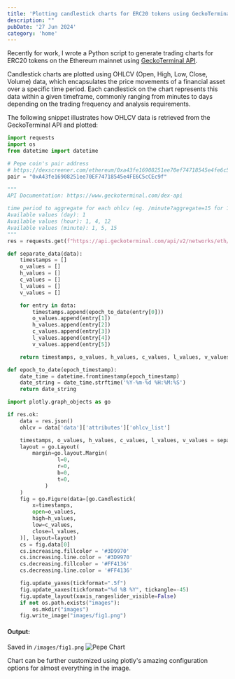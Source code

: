 ```yaml
---
title: 'Plotting candlestick charts for ERC20 tokens using GeckoTerminal API & Plotly'
description: ""
pubDate: '27 Jun 2024'
category: 'home'
---
```


Recently for work, I wrote a Python script to generate trading charts for ERC20 tokens on the Ethereum mainnet using [GeckoTerminal API](https://www.geckoterminal.com/dex-api). 

Candlestick charts are plotted using OHLCV (Open, High, Low, Close, Volume) data, which encapsulates the price movements of a financial asset over a specific time period. Each candlestick on the chart represents this data within a given timeframe, commonly ranging from minutes to days depending on the trading frequency and analysis requirements.

The following snippet illustrates how OHLCV data is retrieved from the GeckoTerminal API and plotted:

```python
import requests
import os
from datetime import datetime

# Pepe coin's pair address
# https://dexscreener.com/ethereum/0xa43fe16908251ee70ef74718545e4fe6c5ccec9f
pair = "0xA43fe16908251ee70EF74718545e4FE6C5cCEc9f"

"""
API Documentation: https://www.geckoterminal.com/dex-api

time period to aggregate for each ohlcv (eg. /minute?aggregate=15 for 15m ohlcv)
Available values (day): 1
Available values (hour): 1, 4, 12
Available values (minute): 1, 5, 15
"""
res = requests.get(f"https://api.geckoterminal.com/api/v2/networks/eth/pools/{pair}/ohlcv/hour?aggregate=1")

def separate_data(data):
    timestamps = []
    o_values = []
    h_values = []
    c_values = []
    l_values = []
    v_values = []

    for entry in data:
        timestamps.append(epoch_to_date(entry[0]))
        o_values.append(entry[1])
        h_values.append(entry[2])
        c_values.append(entry[3])
        l_values.append(entry[4])
        v_values.append(entry[5])

    return timestamps, o_values, h_values, c_values, l_values, v_values

def epoch_to_date(epoch_timestamp):
    date_time = datetime.fromtimestamp(epoch_timestamp)
    date_string = date_time.strftime('%Y-%m-%d %H:%M:%S')
    return date_string

import plotly.graph_objects as go

if res.ok:
    data = res.json()
    ohlcv = data['data']['attributes']['ohlcv_list']

    timestamps, o_values, h_values, c_values, l_values, v_values = separate_data(ohlcv)
    layout = go.Layout(
        margin=go.layout.Margin(
                l=0, 
                r=0, 
                b=0, 
                t=0, 
            )
    )
    fig = go.Figure(data=[go.Candlestick(
        x=timestamps,
        open=o_values,
        high=h_values,
        low=c_values,
        close=l_values,
    )], layout=layout)
    cs = fig.data[0]
    cs.increasing.fillcolor = '#3D9970'
    cs.increasing.line.color = '#3D9970'
    cs.decreasing.fillcolor = '#FF4136'
    cs.decreasing.line.color = '#FF4136'

    fig.update_yaxes(tickformat=".5f")
    fig.update_xaxes(tickformat="%d %B %Y", tickangle=-45)
    fig.update_layout(xaxis_rangeslider_visible=False)
    if not os.path.exists("images"):
        os.mkdir("images")
    fig.write_image("images/fig1.png")
```

#### Output: 
Saved in `/images/fig1.png`
![Pepe Chart](https://i.imgur.com/BFbphe7.png)


Chart can be further customized using plotly's amazing configuration options for almost everything in the image.
